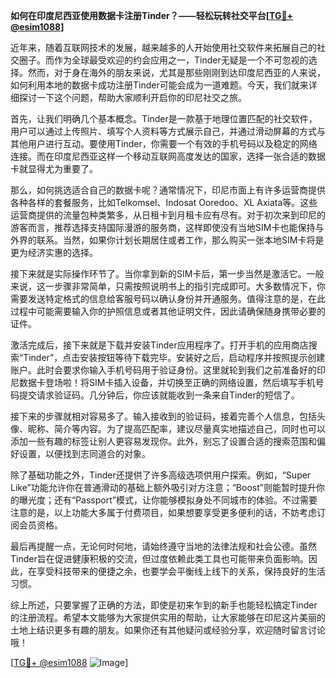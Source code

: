**如何在印度尼西亚使用数据卡注册Tinder？——轻松玩转社交平台[[TG💪+ @esim1088](https://t.me/s/esim1088)]**

近年来，随着互联网技术的发展，越来越多的人开始使用社交软件来拓展自己的社交圈子。而作为全球最受欢迎的约会应用之一，Tinder无疑是一个不可忽视的选择。然而，对于身在海外的朋友来说，尤其是那些刚刚到达印度尼西亚的人来说，如何利用本地的数据卡成功注册Tinder可能会成为一道难题。今天，我们就来详细探讨一下这个问题，帮助大家顺利开启你的印尼社交之旅。

首先，让我们明确几个基本概念。Tinder是一款基于地理位置匹配的社交软件，用户可以通过上传照片、填写个人资料等方式展示自己，并通过滑动屏幕的方式与其他用户进行互动。要使用Tinder，你需要一个有效的手机号码以及稳定的网络连接。而在印度尼西亚这样一个移动互联网高度发达的国家，选择一张合适的数据卡就显得尤为重要了。

那么，如何挑选适合自己的数据卡呢？通常情况下，印尼市面上有许多运营商提供各种各样的套餐服务，比如Telkomsel、Indosat Ooredoo、XL Axiata等。这些运营商提供的流量包种类繁多，从日租卡到月租卡应有尽有。对于初次来到印尼的游客而言，推荐选择支持国际漫游的服务商，这样即使没有当地SIM卡也能保持与外界的联系。当然，如果你计划长期居住或者工作，那么购买一张本地SIM卡将是更为经济实惠的选择。

接下来就是实际操作环节了。当你拿到新的SIM卡后，第一步当然是激活它。一般来说，这一步骤非常简单，只需按照说明书上的指引完成即可。大多数情况下，你需要发送特定格式的信息给客服号码以确认身份并开通服务。值得注意的是，在此过程中可能需要输入你的护照信息或者其他证明文件，因此请确保随身携带必要的证件。

激活完成后，接下来就是下载并安装Tinder应用程序了。打开手机的应用商店搜索“Tinder”，点击安装按钮等待下载完毕。安装好之后，启动程序并按照提示创建账户。此时会要求你输入手机号码用于验证身份。这里就轮到我们之前准备好的印尼数据卡登场啦！将SIM卡插入设备，并切换至正确的网络设置，然后填写手机号码提交请求验证码。几分钟后，你应该就能收到一条来自Tinder的短信了。

接下来的步骤就相对容易多了。输入接收到的验证码，接着完善个人信息，包括头像、昵称、简介等内容。为了提高匹配率，建议尽量真实地描述自己，同时也可以添加一些有趣的标签让别人更容易发现你。此外，别忘了设置合适的搜索范围和偏好设置，以便找到志同道合的对象。

除了基础功能之外，Tinder还提供了许多高级选项供用户探索。例如，“Super Like”功能允许你在普通滑动的基础上额外吸引对方注意；“Boost”则能暂时提升你的曝光度；还有“Passport”模式，让你能够模拟身处不同城市的体验。不过需要注意的是，以上功能大多属于付费项目，如果想要享受更多便利的话，不妨考虑订阅会员资格。

最后再提醒一点，无论何时何地，请始终遵守当地的法律法规和社会公德。虽然Tinder旨在促进健康积极的交流，但过度依赖此类工具也可能带来负面影响。因此，在享受科技带来的便捷之余，也要学会平衡线上线下的关系，保持良好的生活习惯。

综上所述，只要掌握了正确的方法，即使是初来乍到的新手也能轻松搞定Tinder的注册流程。希望本文能够为大家提供实用的帮助，让大家能够在印尼这片美丽的土地上结识更多有趣的朋友。如果你还有其他疑问或经验分享，欢迎随时留言讨论哦！

[[TG💪+ @esim1088](https://t.me/s/esim1088) ![Image](https://i.postimg.cc/4NQfJmqS/Snipaste-2025-05-13-00-14-12.png)]
